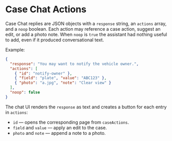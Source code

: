 # Case Chat Actions

Case Chat replies are JSON objects with a `response` string, an `actions` array, and a `noop` boolean. Each action may reference a case action, suggest an edit, or add a photo note. When `noop` is `true` the assistant had nothing useful to add, even if it produced conversational text.

Example:
```json
{
  "response": "You may want to notify the vehicle owner.",
  "actions": [
    { "id": "notify-owner" },
    { "field": "plate", "value": "ABC123" },
    { "photo": "a.jpg", "note": "Clear view" }
  ],
  "noop": false
}
```

The chat UI renders the `response` as text and creates a button for each entry in `actions`:

- `id` &mdash; opens the corresponding page from `caseActions`.
- `field` and `value` &mdash; apply an edit to the case.
- `photo` and `note` &mdash; append a note to a photo.
